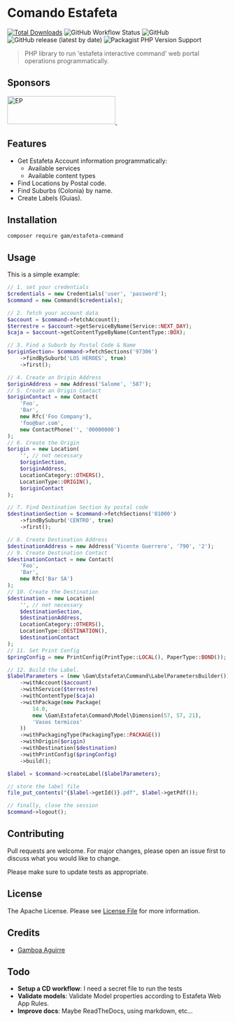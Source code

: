 Comando Estafeta
=========================
[![Total Downloads](https://img.shields.io/packagist/dt/gam/estafeta-command.svg?style=flat-square)](https://packagist.org/packages/gam/estafeta-command)
![GitHub Workflow Status](https://img.shields.io/github/workflow/status/gam04/estafeta-command/build?style=flat-square)
![GitHub](https://img.shields.io/github/license/gam04/estafeta-command?style=flat-square)
![GitHub release (latest by date)](https://img.shields.io/github/v/release/gam04/estafeta-command?style=flat-square)
![Packagist PHP Version Support](https://img.shields.io/packagist/php-v/gam/estafeta-command?style=flat-square)

> PHP library to run 'estafeta interactive command' web portal operations programmatically.

Sponsors
--------
<a href="https://enviosperros.com"><img src="https://enviosperros.com/img/logo/logo.svg" alt="EP" width="247" height="64">
</a>
&nbsp;&nbsp;&nbsp;

Features
--------
- Get Estafeta Account information programmatically:
  - Available services
  - Available content types
- Find Locations by Postal code.
- Find Suburbs (Colonia) by name.
- Create Labels (Guias).

Installation
------------
`composer require gam/estafeta-command`


Usage
---------
This is a simple example:
```php
// 1. set your credentials
$credentials = new Credentials('user', 'password');
$command = new Command($credentials);

// 2. fetch your account data
$account = $command->fetchAccount();
$terrestre = $account->getServiceByName(Service::NEXT_DAY);
$caja = $account->getContentTypeByName(ContentType::BOX);

// 3. Find a Suburb by Postal Code & Name
$originSection= $command->fetchSections('97306')
    ->findBySuburb('LOS HEROES', true)
    ->first();

// 4. Create an Origin Address
$originAddress = new Address('Salome', '587');
// 5. Create an Origin Contact
$originContact = new Contact(
    'Foo',
    'Bar',
    new Rfc('Foo Company'),
    'foo@bar.com',
    new ContactPhone('', '00000000')
);
// 6. Create the Origin
$origin = new Location(
    '', // not necessary
    $originSection,
    $originAddress,
    LocationCategory::OTHERS(),
    LocationType::ORIGIN(),
    $originContact
);

// 7. Find Destination Section by postal code
$destinationSection = $command->fetchSections('81000')
    ->findBySuburb('CENTRO', true)
    ->first();

// 8. Create Destination Address
$destinationAddress = new Address('Vicente Guerrero', '790', '2');
// 9. Create Destination Contact
$destinationContact = new Contact(
    'Foo',
    'Bar',
    new Rfc('Bar SA')
);
// 10. Create the Destination
$destination = new Location(
    '', // not necessary
    $destinationSection,
    $destinationAddress,
    LocationCategory::OTHERS(),
    LocationType::DESTINATION(),
    $destinationContact
);
// 11. Set Print Config
$pringConfig = new PrintConfig(PrintType::LOCAL(), PaperType::BOND());

// 12. Build the Label.
$labelParameters = (new \Gam\Estafeta\Command\LabelParametersBuilder())
    ->withAccount($account)
    ->withService($terrestre)
    ->withContentType($caja)
    ->withPackage(new Package(
        14.0,
        new \Gam\Estafeta\Command\Model\Dimension(57, 57, 21),
        'Vasos termicos'
    ))
    ->withPackagingType(PackagingType::PACKAGE())
    ->withOrigin($origin)
    ->withDestination($destination)
    ->withPrintConfig($pringConfig)
    ->build();

$label = $command->createLabel($labelParameters);

// store the label file
file_put_contents("{$label->getId()}.pdf", $label->getPdf());

// finally, close the session
$command->logout();
```



Contributing
------------
Pull requests are welcome. For major changes, please open an issue first to discuss what you would like to change.

Please make sure to update tests as appropriate.

License
----------------------------
The Apache License. Please see [License File](LICENSE) for more information.

Credits
-------
- [Gamboa Aguirre](https://github.com/gam04)

Todo
------
- **Setup a CD workflow**: I need a secret file to run the tests
- **Validate models**: Validate Model properties according to Estafeta Web App Rules.
- **Improve docs**: Maybe ReadTheDocs, using markdown, etc...